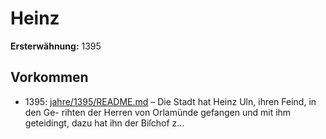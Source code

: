 # Heinz

**Ersterwähnung:** 1395

## Vorkommen
- 1395: [jahre/1395/README.md](../jahre/1395/README.md) – Die Stadt hat Heinz Uln, ihren Feind, in den Ge-
rihten der Herren von Orlamünde gefangen und mit ihm
geteidingt, dazu hat ihn der Biſchof z...
